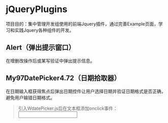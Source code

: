 jQueryPlugins
=============
项目目的：集中管理开发组使用的前端Jquery插件，通过完善Example页面，学习和实践Jquery各种组件的开发。


Alert（弹出提示窗口）
--------------------
在增删改操作后或某写验证中弹出提示信息。

My97DatePicker4.72（日期拾取器）
-------------------------------
在日期输入框获得焦点后弹出日期控件让用户选择日期并验证日期格式是否正确，避免用户输错日期格式。

> 引入WdatePicker.js后在文本框添加onclick事件：
> <input type="text" onclick="WdatePicker()" />



